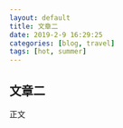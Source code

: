 ```yaml
---
layout: default
title: 文章二
date: 2019-2-9 16:29:25
categories: [blog, travel]
tags: [hot, summer]
---
```


## 文章二

正文
